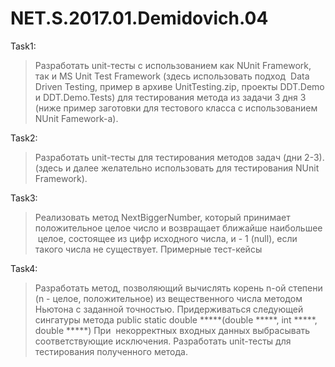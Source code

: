 # NET.S.2017.01.Demidovich.04

Task1:

>Разработать unit-тесты с использованием как NUnit Framework, так и MS Unit Test Framework (здесь использовать подход  Data Driven Testing, пример в архиве UnitTesting.zip, проекты DDT.Demo и DDT.Demo.Tests) для тестирования метода из задачи 3 дня 3 (ниже пример заготовки для тестового класса с использованием NUnit Famework-a). 
   
Task2:

>Разработать unit-тесты для тестирования методов задач (дни 2-3). (здесь и далее желательно использовать для тестирования NUnit Framework).

Task3:

>Реализовать метод NextBiggerNumber, который принимает положительное целое число и возвращает ближайше наибольшее  целое, состоящее из цифр исходного числа, и - 1 (null), если такого числа не существует. Примерные тест-кейсы

Task4:

>Разработать метод, позволяющий вычислять корень n-ой степени (n - целое, положительное) из вещественного числа методом Ньютона с заданной точностью. Придерживаться следующей сингатуры метода
public static double *****(double *****, int *****, double *****)
При  некорректных входных данных выбрасывать соответствующие исключения. Разработать unit-тесты для тестирования полученного метода.
